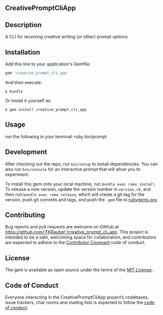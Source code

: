 ## CreativePromptCliApp

## Description

A CLI for receiving creative writing (or other) prompt options

## Installation

Add this line to your application's Gemfile:

```ruby
gem 'creative_prompt_cli_app'
```

And then execute:

    $ bundle

Or install it yourself as:

    $ gem install creative_prompt_cli_app

## Usage

run the following in your terminal:
      ruby bin/prompt

## Development

After checking out the repo, run `bin/setup` to install dependencies. You can also run `bin/console` for an interactive prompt that will allow you to experiment.

To install this gem onto your local machine, run `bundle exec rake install`. To release a new version, update the version number in `version.rb`, and then run `bundle exec rake release`, which will create a git tag for the version, push git commits and tags, and push the `.gem` file to [rubygems.org](https://rubygems.org).

## Contributing

Bug reports and pull requests are welcome on GitHub at https://github.com/'FKRauber'/creative_prompt_cli_app. This project is intended to be a safe, welcoming space for collaboration, and contributors are expected to adhere to the [Contributor Covenant](http://contributor-covenant.org) code of conduct.

## License

The gem is available as open source under the terms of the [MIT License](https://opensource.org/licenses/MIT).

## Code of Conduct

Everyone interacting in the CreativePromptCliApp project’s codebases, issue trackers, chat rooms and mailing lists is expected to follow the [code of conduct](https://github.com/'FKRauber'/creative_prompt_cli_app/blob/master/CODE_OF_CONDUCT.md).

